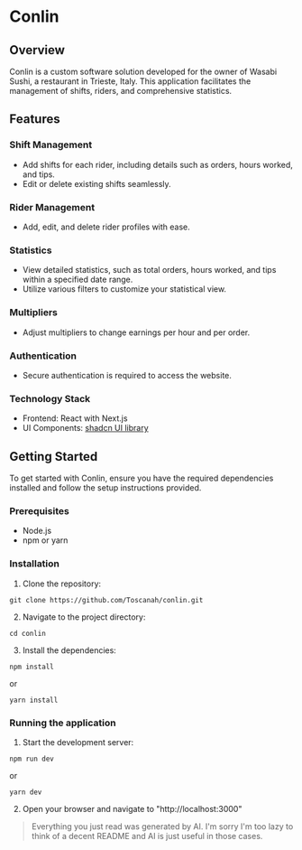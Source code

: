# Conlin
## Overview
Conlin is a custom software solution developed for the owner of Wasabi Sushi, a restaurant in Trieste, Italy. This application facilitates the management of shifts, riders, and comprehensive statistics.

## Features
### Shift Management
- Add shifts for each rider, including details such as orders, hours worked, and tips.
- Edit or delete existing shifts seamlessly.

### Rider Management
- Add, edit, and delete rider profiles with ease.

### Statistics
- View detailed statistics, such as total orders, hours worked, and tips within a specified date range.
- Utilize various filters to customize your statistical view.

### Multipliers
- Adjust multipliers to change earnings per hour and per order.

### Authentication
- Secure authentication is required to access the website.

### Technology Stack
- Frontend: React with Next.js
- UI Components: [shadcn UI library](https://ui.shadcn.com/)

## Getting Started
To get started with Conlin, ensure you have the required dependencies installed and follow the setup instructions provided.

### Prerequisites
- Node.js
- npm or yarn

### Installation
1. Clone the repository:
```
git clone https://github.com/Toscanah/conlin.git
```
2. Navigate to the project directory:
```
cd conlin
```
3. Install the dependencies:
```
npm install
```
or
```
yarn install
```

### Running the application
1. Start the development server:
```
npm run dev
```
or
```
yarn dev
```
2. Open your browser and navigate to "http://localhost:3000"


> Everything you just read was generated by AI. I'm sorry I'm too lazy to think of a decent README and AI is just useful in those cases.
